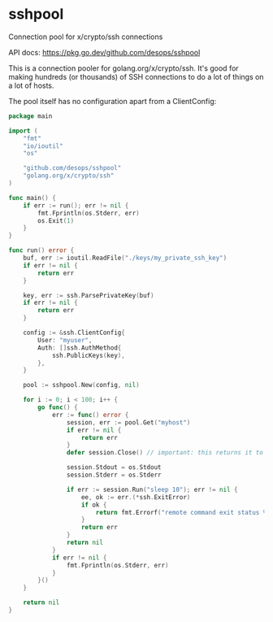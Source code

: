 # sshpool
Connection pool for x/crypto/ssh connections

API docs: https://pkg.go.dev/github.com/desops/sshpool

This is a connection pooler for golang.org/x/crypto/ssh. It's good for making hundreds (or thousands) of SSH connections to do a lot of things on a lot of hosts.

The pool itself has no configuration apart from a ClientConfig:

```go
package main

import (
	"fmt"
	"io/ioutil"
	"os"

	"github.com/desops/sshpool"
	"golang.org/x/crypto/ssh"
)

func main() {
	if err := run(); err != nil {
		fmt.Fprintln(os.Stderr, err)
		os.Exit(1)
	}
}

func run() error {
	buf, err := ioutil.ReadFile("./keys/my_private_ssh_key")
	if err != nil {
		return err
	}

	key, err := ssh.ParsePrivateKey(buf)
	if err != nil {
		return err
	}

	config := &ssh.ClientConfig{
		User: "myuser",
		Auth: []ssh.AuthMethod{
			ssh.PublicKeys(key),
		},
	}

	pool := sshpool.New(config, nil)

	for i := 0; i < 100; i++ {
		go func() {
			err := func() error {
				session, err := pool.Get("myhost")
				if err != nil {
					return err
				}
				defer session.Close() // important: this returns it to the pool

				session.Stdout = os.Stdout
				session.Stderr = os.Stderr

				if err := session.Run("sleep 10"); err != nil {
					ee, ok := err.(*ssh.ExitError)
					if ok {
						return fmt.Errorf("remote command exit status %d", ee.ExitStatus())
					}
					return err
				}
				return nil
			}
			if err != nil {
				fmt.Fprintln(os.Stderr, err)
			}
		}()
	}

	return nil
}
```
